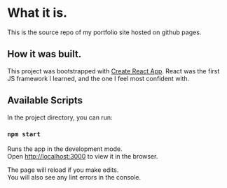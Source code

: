 # What it is.

This is the source repo of my portfolio site hosted on github pages.

## How it was built.

This project was bootstrapped with [Create React App](https://github.com/facebook/create-react-app). 
React was the first JS framework I learned, and the one I feel most confident with.

## Available Scripts

In the project directory, you can run:

### `npm start`

Runs the app in the development mode.\
Open [http://localhost:3000](http://localhost:3000) to view it in the browser.

The page will reload if you make edits.\
You will also see any lint errors in the console.
